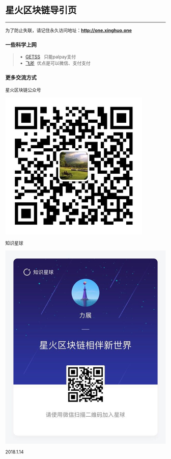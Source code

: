 # 星火区块链导引页
------
为了防止失联，请记住永久访问地址：**http://one.xinghuo.one** 

### 一些科学上网
> * [GETSS](https://clients.getss.org/users/aff.php?aff=197)    只能palpay支付
> * [飞斧](https://www.feijiasu.com/aff.php?aff=1180)   优点是可以微信、支付支付


### 更多交流方式
星火区块链公众号


![Image](https://github.com/shenghub/xinghuo/blob/master/xinghuogzh.jpg)


知识星球


![Image](https://github.com/shenghub/xinghuo/blob/master/xinghuozsxq.jpg)







2018.1.14

